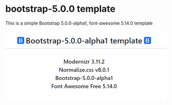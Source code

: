 # bootstrap-5.0.0 template

This is a simple Bootstrap 5.0.0-alpha1, font-awesome 5.14.0 template

![GitHub Logo](https://github.com/OlegWhat/bootstrap5-boilerplate/blob/master/bootstrap5template.PNG)
